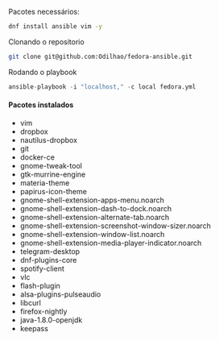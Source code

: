 Pacotes necessários:

```bash 
dnf install ansible vim -y
```

Clonando o repositorio

```bash
git clone git@github.com:Odilhao/fedora-ansible.git
```

Rodando o playbook

```python
ansible-playbook -i "localhost," -c local fedora.yml
``` 



#### Pacotes instalados

* vim
* dropbox
* nautilus-dropbox
* git
* docker-ce
* gnome-tweak-tool
* gtk-murrine-engine
* materia-theme
* papirus-icon-theme
* gnome-shell-extension-apps-menu.noarch
* gnome-shell-extension-dash-to-dock.noarch
* gnome-shell-extension-alternate-tab.noarch
* gnome-shell-extension-screenshot-window-sizer.noarch 
* gnome-shell-extension-window-list.noarch
* gnome-shell-extension-media-player-indicator.noarch
* telegram-desktop
* dnf-plugins-core
* spotify-client
* vlc
* flash-plugin 
* alsa-plugins-pulseaudio 
* libcurl
* firefox-nightly
* java-1.8.0-openjdk
* keepass
      